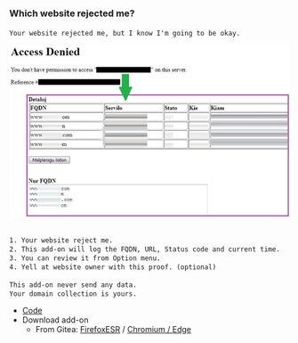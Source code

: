 ### Which website rejected me?

`Your website rejected me, but I know I'm going to be okay.`

![](../image/aonurjm.jpg)


```

1. Your website reject me.
2. This add-on will log the FQDN, URL, Status code and current time.
3. You can review it from Option menu.
4. Yell at website owner with this proof. (optional)
 
This add-on never send any data.
Your domain collection is yours.

```


- [Code](https://git.sdf.org/deCloudflare/cloudflare-tor/src/branch/master/addons/code/ureject)
- Download add-on
  - From Gitea: [FirefoxESR](https://git.sdf.org/deCloudflare/cloudflare-tor/raw/branch/master/addons/releases/urjm.xpi) / [Chromium / Edge](https://git.sdf.org/deCloudflare/cloudflare-tor/raw/branch/master/addons/releases/urjm.crx)
